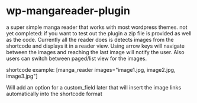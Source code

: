 # wp-mangareader-plugin
a super simple manga reader that works with most wordpress themes.
not yet completed: if you want to test out the plugin a zip file is provided as well as the code. Currently all the reader does is detects images from the shortcode and displays it in a reader view. Using arrow keys will navigate between the images and reaching the last image will notify the user. Also users can switch between paged/list view for the images. 

shortcode example: [manga_reader images="image1.jpg, image2.jpg, image3.jpg"]

Will add an option for a custom_field later that will insert the image links automatically into the shortcode format
